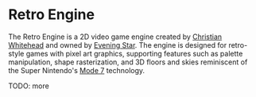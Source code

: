 # Retro Engine

The Retro Engine is a 2D video game engine created by [Christian Whitehead](TODO) and owned by [Evening Star](TODO). The engine is designed for retro-style games with pixel art graphics, supporting features such as palette manipulation, shape rasterization, and 3D floors and skies reminiscent of the Super Nintendo's [Mode 7](https://en.wikipedia.org/wiki/Mode_7) technology.

TODO: more
